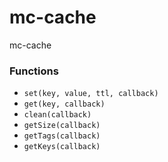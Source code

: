 mc-cache
========

mc-cache

### Functions

* `set(key, value, ttl, callback)`
* `get(key, callback)`
* `clean(callback)`
* `getSize(callback)`
* `getTags(callback)`
* `getKeys(callback)`
